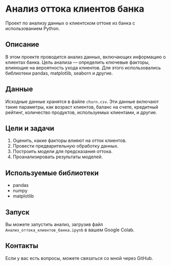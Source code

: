 # Анализ оттока клиентов банка

Проект по анализу данных о клиентском оттоке из банка с использованием Python.

## Описание

В этом проекте проводится анализ данных, включающих информацию о клиентах банка. Цель анализа — определить ключевые факторы, влияющие на вероятность ухода клиентов. Для этого использовались библиотеки pandas, matplotlib, seaborn и другие.

## Данные

Исходные данные хранятся в файле `churn.csv`. Эти данные включают такие параметры, как возраст клиентов, баланс на счете, кредитный рейтинг, количество продуктов, используемых клиентами, и другие.

## Цели и задачи

1. Оценить, какие факторы влияют на отток клиентов.
2. Провести предварительную обработку данных.
3. Построить модели для предсказания оттока.
4. Проанализировать результаты моделей.

## Используемые библиотеки

- pandas
- numpy
- matplotlib

## Запуск

Вы можете запустить анализ, загрузив файл `Анализ_оттока_клиентов_банка.ipynb` в вашем Google Colab.

## Контакты

Если у вас есть вопросы, можете связаться со мной через GitHub.
